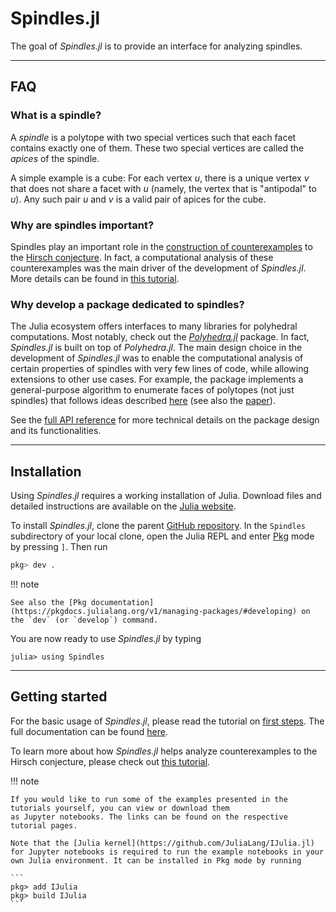 # Spindles.jl

The goal of *Spindles.jl* is to provide an interface for analyzing spindles.

----

## FAQ
### What is a spindle?
A *spindle* is a polytope with two special vertices such that each facet contains exactly one of them. These two special vertices are called the *apices* of the spindle. 

A simple example is a cube: For each vertex $u$, there is a unique vertex $v$ that does not share a facet with $u$ (namely, the vertex that is "antipodal" to $u$). Any such pair $u$ and $v$ is a valid pair of apices for the cube.

### Why are spindles important?
Spindles play an important role in the [construction of counterexamples](https://arxiv.org/abs/1006.2814) to the [Hirsch conjecture](https://en.wikipedia.org/wiki/Hirsch_conjecture). In fact, a computational analysis of these counterexamples was the main driver of the development of *Spindles.jl*. More details can be found in [this tutorial](@ref "Spindles and the Hirsch conjecture I").

### Why develop a package dedicated to spindles?
The Julia ecosystem offers interfaces to many libraries for polyhedral computations. Most notably, check out the [*Polyhedra.jl*](https://juliapolyhedra.github.io/Polyhedra.jl/) package. In fact, *Spindles.jl* is built on top of *Polyhedra.jl*. The main design choice in the development of *Spindles.jl* was to enable the computational analysis of certain properties of spindles with very few lines of code, while allowing extensions to other use cases. For example, the package implements a general-purpose algorithm to enumerate faces of polytopes (not just spindles) that follows ideas described [here](https://sites.google.com/site/christopheweibel/research/hirsch-conjecture) (see also the [paper](https://arxiv.org/pdf/1202.4701)).

See the [full API reference](@ref "Index") for more technical details on the package design and its functionalities.

---

## Installation
Using *Spindles.jl* requires a working installation of Julia. Download files and detailed instructions are available on the [Julia website](https://julialang.org/).

To install *Spindles.jl*, clone the parent [GitHub repository](https://github.com/ma-b/hirsch-walks). In the `Spindles` subdirectory of your local clone, open the Julia REPL and enter [Pkg](https://docs.julialang.org/en/v1/stdlib/Pkg/) mode by pressing `]`. Then run

```julia
pkg> dev .
```

!!! note
    
    See also the [Pkg documentation](https://pkgdocs.julialang.org/v1/managing-packages/#developing) on the `dev` (or `develop`) command.

You are now ready to use *Spindles.jl* by typing
```jldoctest
julia> using Spindles
```

---

## Getting started
For the basic usage of *Spindles.jl*, please read the tutorial on [first steps](@ref "First steps"). 
The full documentation can be found [here](@ref "Index").

To learn more about how *Spindles.jl* helps analyze counterexamples to the Hirsch conjecture, please check out [this tutorial](@ref "Spindles and the Hirsch conjecture I").

!!! note

    If you would like to run some of the examples presented in the tutorials yourself, you can view or download them
    as Jupyter notebooks. The links can be found on the respective tutorial pages.

    Note that the [Julia kernel](https://github.com/JuliaLang/IJulia.jl) for Jupyter notebooks is required to run the example notebooks in your own Julia environment. It can be installed in Pkg mode by running

    ```
    pkg> add IJulia
    pkg> build IJulia
    ```
